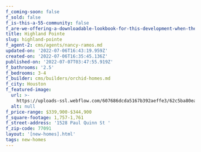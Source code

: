```yaml
---
f_coming-soon: false
f_sold: false
f_is-this-a-55-community: false
f_are-we-offering-a-downloadable-lookbook-for-this-development-when-they-submit-their-contact-info: false
title: Highland Pointe
slug: highland-pointe
f_agent-2: cms/agents/nancy-ramos.md
updated-on: '2022-07-06T16:43:19.959Z'
created-on: '2022-07-06T16:35:45.136Z'
published-on: '2022-07-07T03:47:55.919Z'
f_bathrooms: '2.5'
f_bedrooms: 3-4
f_builder: cms/builders/orchid-homes.md
f_city: Houston
f_featured-image:
  url: >-
    https://uploads-ssl.webflow.com/607686dcda5167b392aeffe3/62c5ba80ea6e2b73e059c6a1_view_exterior_Final%20(1)%20(1)%20(1).jpg
  alt: null
f_price-range: $339,900-$344,900
f_square-footage: 1,757-1,761
f_street-address: '1528 Paul Quinn St '
f_zip-code: 77091
layout: '[new-homes].html'
tags: new-homes
---
```



